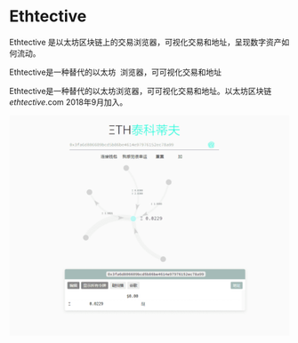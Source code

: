 # Ethtective

Ethtective 是以太坊区块链上的交易浏览器，可视化交易和地址，呈现数字资产如何流动。

‎Ethtective是一种替代的以太坊 ‎‎ 浏览器，可可视化交易和地址‎

Ethtective是一种替代的以太坊浏览器，可可视化交易和地址。以太坊区块链 *ethtective*.com 2018年9月加入。

![image-20220721101007996](image-20220721101007996.png)
